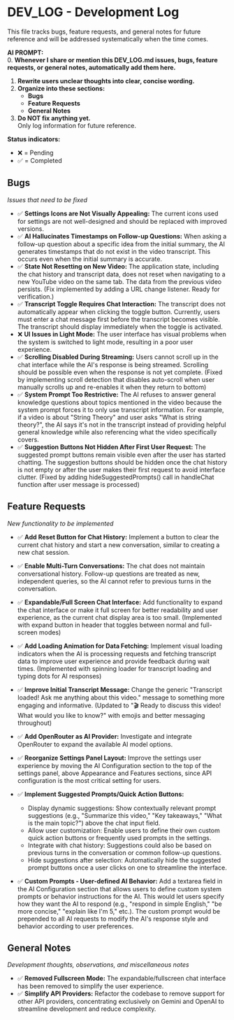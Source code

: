 # DEV_LOG - Development Log
This file tracks bugs, feature requests, and general notes for future reference and will be addressed systematically when the time comes.



**AI PROMPT:**  
0. **Whenever I share or mention this DEV_LOG.md issues, bugs, feature requests, or general notes, automatically add them here.**
1. **Rewrite users unclear thoughts into clear, concise wording.**
2. **Organize into these sections:**
   - **Bugs**
   - **Feature Requests**
   - **General Notes**
3. **Do NOT fix anything yet.**  
   Only log information for future reference.



**Status indicators:**
- ❌ = Pending  
- ✅ = Completed  

## Bugs
*Issues that need to be fixed*


- ✅  **Settings Icons are Not Visually Appealing:** The current icons used for settings are not well-designed and should be replaced with improved versions.
- ✅ **AI Hallucinates Timestamps on Follow-up Questions:** When asking a follow-up question about a specific idea from the initial summary, the AI generates timestamps that do not exist in the video transcript. This occurs even when the initial summary is accurate.
- ✅ **State Not Resetting on New Video:** The application state, including the chat history and transcript data, does not reset when navigating to a new YouTube video on the same tab. The data from the previous video persists. (Fix implemented by adding a URL change listener. Ready for verification.)
- ✅ **Transcript Toggle Requires Chat Interaction:** The transcript does not automatically appear when clicking the toggle button. Currently, users must enter a chat message first before the transcript becomes visible. The transcript should display immediately when the toggle is activated.
- ❌ **UI Issues in Light Mode:** The user interface has visual problems when the system is switched to light mode, resulting in a poor user experience.
- ✅ **Scrolling Disabled During Streaming:** Users cannot scroll up in the chat interface while the AI's response is being streamed. Scrolling should be possible even when the response is not yet complete. (Fixed by implementing scroll detection that disables auto-scroll when user manually scrolls up and re-enables it when they return to bottom)
- ✅ **System Prompt Too Restrictive:** The AI refuses to answer general knowledge questions about topics mentioned in the video because the system prompt forces it to only use transcript information. For example, if a video is about "String Theory" and user asks "What is string theory?", the AI says it's not in the transcript instead of providing helpful general knowledge while also referencing what the video specifically covers.
- ✅ **Suggestion Buttons Not Hidden After First User Request:** The suggested prompt buttons remain visible even after the user has started chatting. The suggestion buttons should be hidden once the chat history is not empty or after the user makes their first request to avoid interface clutter. (Fixed by adding hideSuggestedPrompts() call in handleChat function after user message is processed)



## Feature Requests
*New functionality to be implemented*

- ✅ **Add Reset Button for Chat History:** Implement a button to clear the current chat history and start a new conversation, similar to creating a new chat session.
- ✅ **Enable Multi-Turn Conversations:** The chat does not maintain conversational history. Follow-up questions are treated as new, independent queries, so the AI cannot refer to previous turns in the conversation.
- ✅ **Expandable/Full Screen Chat Interface:** Add functionality to expand the chat interface or make it full screen for better readability and user experience, as the current chat display area is too small. (Implemented with expand button in header that toggles between normal and full-screen modes)
- ✅ **Add Loading Animation for Data Fetching:** Implement visual loading indicators when the AI is processing requests and fetching transcript data to improve user experience and provide feedback during wait times. (Implemented with spinning loader for transcript loading and typing dots for AI responses)
- ✅ **Improve Initial Transcript Message:** Change the generic "Transcript loaded! Ask me anything about this video." message to something more engaging and informative. (Updated to "🎬 Ready to discuss this video! What would you like to know?" with emojis and better messaging throughout)
- ✅ **Add OpenRouter as AI Provider:** Investigate and integrate OpenRouter to expand the available AI model options.
- ✅ **Reorganize Settings Panel Layout:** Improve the settings user experience by moving the AI Configuration section to the top of the settings panel, above Appearance and Features sections, since API configuration is the most critical setting for users.

- ✅ **Implement Suggested Prompts/Quick Action Buttons:**
    - Display dynamic suggestions: Show contextually relevant prompt suggestions (e.g., "Summarize this video," "Key takeaways," "What is the main topic?") above the chat input field.
    - Allow user customization: Enable users to define their own custom quick action buttons or frequently used prompts in the settings.
    - Integrate with chat history: Suggestions could also be based on previous turns in the conversation or common follow-up questions.
    - Hide suggestions after selection: Automatically hide the suggested prompt buttons once a user clicks on one to streamline the interface.

- ✅ **Custom Prompts - User-defined AI Behavior:** Add a textarea field in the AI Configuration section that allows users to define custom system prompts or behavior instructions for the AI. This would let users specify how they want the AI to respond (e.g., "respond in simple English," "be more concise," "explain like I'm 5," etc.). The custom prompt would be prepended to all AI requests to modify the AI's response style and behavior according to user preferences.

## General Notes
*Development thoughts, observations, and miscellaneous notes*

- ✅ **Removed Fullscreen Mode:** The expandable/fullscreen chat interface has been removed to simplify the user experience.
- ✅ **Simplify API Providers:** Refactor the codebase to remove support for other API providers, concentrating exclusively on Gemini and OpenAI to streamline development and reduce complexity.
